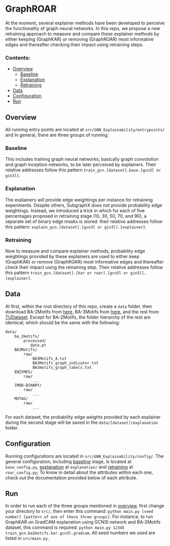 # GraphROAR
At the moment, several explainer methods have been developed to perceive the functionality of graph neural networks. In this repo, we propose a new retraining approach to measure and compare these explainer methods by either keeping (GraphKAR) or removing (GraphROAR) most informative edges and thereafter checking their impact using retraining steps.
### Contents:
  - [Overview](#overview)
    - [Baseline](#baseline)
    - [Explanation](#explanation)
    - [Retraining](#retraining)
  - [Data](#data)
  - [Configuration](#configuration)
  - [Run](#Run)

## Overview
All running entry points are located at `src/GNN_Explainability/entrypoints/` and In general, there are three groups of running:
### Baseline
This includes training graph neural networks, basically graph convolution and graph inception networks, to be later perceived by explainers. Their relative addresses follow this pattern `train_gcn.[dataset].base.[gcn3l or gin3l]`.
### Explanation
The explainers will provide edge weightings per instance for retraining experiments. Despite others, SubgraphX does not provide probability edge weightings. Instead, we introduced a trick in which for each of five percentages proposed in retraining stage (10, 30, 50, 70, and 90), a separate set of binary edge masks is stored. their relative addresses follow this pattern: `explain_gcn.[dataset].[gcn3l or gin3l].[explainer]`.
### Retraining
Now to measure and compare explainer methods, probability edge weightings provided by these explainers are used to either keep (GraphKAR) or remove (GraphROAR) most informative edges and thereafter check their impact using the retraining step. Their relative addresses follow this pattern `train_gcn.[dataset].[kar or roar].[gcn3l or gin3l].[explainer]`.

## Data
At first, within the root directory of this repo, create a `data` folder. then download BA-2Motifs from [here](https://drive.google.com/file/d/134We2cb2PjoY1b6-k8KLmfviM0M4CEkT/view?usp=sharing), BA-3Motifs from [here](https://drive.google.com/drive/folders/1ZGrosPKm85phN54tSGl7-lmQFx-w4NTd?usp=sharing), and the rest from [TUDataset](https://chrsmrrs.github.io/datasets/). Except for BA-2Motifs, the folder hierarchy of the rest are identical; which should be the same with the following:
```
data/
    ba_2motifs/
        processed/
           data.pt
    BA3Motifs/
        raw/ 
            BA3Motifs_A.txt
            BA3Motifs_graph_indicator.txt
            BA3motifs_graph_labels.txt
    ENZYMES/
        raw/
            ...
    IMDB-BINARY/
        raw/
            ... 
    MUTAG/
        raw/
            ...
```
For each dataset, the probability edge weights provided by each explainer during the second stage will be saved in the `data/[dataset]/explanation` folder.

## Configuration
Running configurations are located in `src/GNN_Explainability/config/`. The general configuration, including [baseline](#baseline) stage, is located at `base_config.py`, [explanation](#explanation) at `explanation/` and [retraining](#retraining) at `roar_config.py`; To know in detail about the attributes within each one, check out the documentation provided below of each attribute. 

## Run
In order to run each of the three groups mentioned in [overview](#overview), first change your directory to `src/`, then enter this command: `python main.py [seed number] [pattern of one of these three groups]`. For instance, to run GraphKAR on GradCAM explanation using GCN3l network and BA-2Motifs dataset, this command is required: `python main.py 12345 train_gcn.ba2motifs.kar.gcn3l.gradcam`. All seed numbers we used are listed in `src/main.py`.  

